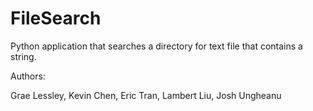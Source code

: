 # FileSearch
Python application that searches a directory for text file that contains a string.

Authors:

Grae Lessley,	 Kevin Chen,   Eric Tran, 	Lambert Liu, 	Josh Ungheanu
